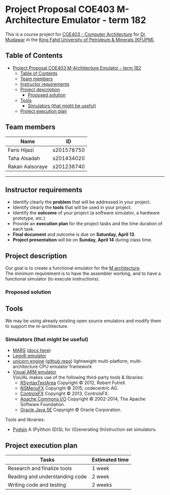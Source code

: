 # Project Proposal COE403 M-Architecture Emulator - term 182

This is a course project for [COE403 - Computer Architecture](http://faculty.kfupm.edu.sa/coe/mudawar/coe403/182/index.htm) for [Dr Mudawar](http://faculty.kfupm.edu.sa/coe/mudawar/)
in the [King Fahd University of Petroleum & Minerals (KFUPM)](http://www.kfupm.edu.sa/Default.aspx).

## Table of Contents

- [Project Proposal COE403 M-Architecture Emulator - term 182](#project-proposal-coe403-m-architecture-emulator---term-182)
  - [Table of Contents](#table-of-contents)
  - [Team members](#team-members)
  - [Instructor requirements](#instructor-requirements)
  - [Project description](#project-description)
    - [Proposed solution](#proposed-solution)
  - [Tools](#tools)
    - [Simulators (that might be useful)](#simulators-that-might-be-useful)
  - [Project execution plan](#project-execution-plan)

## Team members

| Name            | ID         |
| --------------- | ---------- |
| Faris Hijazi    | s201578750 |
| Taha Alsadah    | s201434020 |
| Rakan Aalsoraye | s201238740 |

******

## Instructor requirements

- Identify clearly the **problem** that will be addressed in your project.
- Identify clearly the **tools** that will be used in your project.
- Identify the **outcome** of your project (a software simulator, a hardware prototype, etc.)
- Provide an **execution plan** for the project tasks and the time duration of each task.
- **Final document** and outcome is due on **Saturday, April 13**.
- **Project presentation** will be on **Sunday, April 14** during class time.

## Project description

Our goal is to create a functional emulator for the [M architecture]().  
The minimum requirement is to have the assembler working, and to have a functional simulator (to execute instructions).

### Proposed solution

## Tools

We may be using already existing open source emulators and modify them to support the m-architecture.  

### Simulators (that might be useful)

- [MARS](https://github.com/thomasrussellmurphy/MARS_Assembler) ([docs here](http://courses.missouristate.edu/KenVollmar/MARS/Help/MarsHelpIntro.html))
- [Legv8-emulator](https://github.com/c4wrd/legv8-emulator)
- [unicorn engine](http://www.unicorn-engine.org/) ([github repo](https://github.com/unicorn-engine/unicorn)) lightweight multi-platform, multi-architecture CPU emulator framework
- [Visual ARM emulator](https://bitbucket.org/salmanarif/visual-release/src)  
  VisUAL makes use of the following third-party tools & libraries:
  - [RSyntaxTextArea](http://bobbylight.github.io/RSyntaxTextArea/) Copyright © 2012, Robert Futrell.
  - [NSMenuFX](https://github.com/codecentric/NSMenuFX) Copyright © 2015, codecentric AG.
  - [ControlsFX](http://fxexperience.com/controlsfx/) Copyright © 2013, ControlsFX.
  - [Apache Commons I/O](https://commons.apache.org/proper/commons-io/) Copyright © 2002-2014, The Apache Software Foundation.
  - [Oracle Java SE](http://www.oracle.com/technetwork/java/javase/overview/index.html) Copyright © Oracle Corporation.

Tools and libraries:

- [Pydgin](https://github.com/cornell-brg/pydgin)
  A (Py)thon (D)SL for (G)enerating (In)struction set simulators.

## Project execution plan

| Tasks                          | Estimated time |
| ------------------------------ | -------------- |
| Research and finalize tools    | 1 week         |
| Reading and understanding code | 2 week         |
| Writing code and testing       | 2 weeks        |
